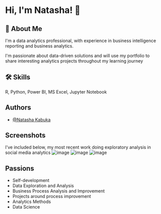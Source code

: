 
# Hi, I'm Natasha! 👋


## 🚀 About Me
I'm a data analytics professional, with experience in business intelligence reporting and business analytics.

I'm passionate about data-driven solutions and will use my portfolio to share interesting analytics projects throughout my learning journey


## 🛠 Skills
R, Python, Power BI, MS Excel, Jupyter Notebook


## Authors

- [@Natasha Kabuka](https://www.github.com/tkay305)


## Screenshots
I've included below, my most recent work doing exploratory analysis in social media analytics 
![image](https://user-images.githubusercontent.com/83406846/144583933-74942bda-0862-48a1-a59f-8f470c08e22c.png)
![image](https://user-images.githubusercontent.com/83406846/144584022-c19597bd-50d4-4814-9ced-06370663bce2.png)
![image](https://user-images.githubusercontent.com/83406846/144583610-5f07af95-6b42-4bf6-a284-5115091c00f8.png)

## Passions

- Self-development
- Data Exploration and Analysis
- Business Process Analysis and Improvement
- Projects around process improvement
- Analytics Methods
- Data Science